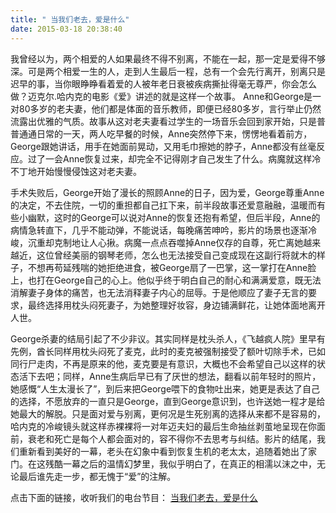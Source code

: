 ```yaml
---
title: " 当我们老去，爱是什么"
date: 2015-03-18 20:38:40
---
```


我曾经以为，两个相爱的人如果最终不得不别离，不能在一起，那一定是爱得不够深。可是两个相爱一生的人，走到人生最后一程，总有一个会先行离开，别离只是迟早的事，当你眼睁睁看着爱的人被年老日衰被疾病撕扯得毫无尊严，你会怎么做？迈克尔.哈内克的电影《爱》讲述的就是这样一个故事。 Anne和George是一对80多岁的老夫妻，他们都是体面的音乐教师，即便已经80多岁，言行举止仍然流露出优雅的气质。故事从这对老夫妻看过学生的一场音乐会回到家开始，只是普普通通日常的一天，两人吃早餐的时候，Anne突然停下来，愣愣地看着前方，George跟她讲话，用手在她面前晃动，又用毛巾擦她的脖子，Anne都没有丝毫反应。过了一会Anne恢复过来，却完全不记得刚才自己发生了什么。病魔就这样冷不丁地开始慢慢侵蚀这对老夫妻。 

手术失败后，George开始了漫长的照顾Anne的日子，因为爱，George尊重Anne的决定，不去住院，一切的重担都自己扛下来，前半段故事还爱意融融，温暖而有些小幽默，这时的George可以说对Anne的恢复还抱有希望，但后半段，Anne的病情急转直下，几乎不能动弹，不能说话，每晚痛苦呻吟，影片的场景也逐渐冷峻，沉重却克制地让人心揪。病魔一点点吞噬掉Anne仅存的自尊，死亡离她越来越近，这位曾经美丽的钢琴老师，怎么也无法接受自己变成现在这副行将就木的样子，不想再苟延残喘的她拒绝进食，被George扇了一巴掌，这一掌打在Anne脸上，也打在George自己的心上。他似乎终于明白自己的耐心和满满爱意，既无法消解妻子身体的痛苦，也无法消释妻子内心的屈辱。于是他顺应了妻子无言的要求，最终选择用枕头闷死妻子，为她整理好妆容，身边铺满鲜花，让她体面地离开人世。 

George杀妻的结局引起了不少非议。其实同样是枕头杀人，《飞越疯人院》里早有先例，酋长同样用枕头闷死了麦克，此时的麦克被强制接受了额叶切除手术，已如同行尸走肉，不再是原来的他，麦克要是有意识，大概也不会希望自己以这样的状态活下去吧；同样，Anne生病后早已有了厌世的想法，翻看以前年轻时的照片，她感慨“人生太漫长了”，到后来把George喂下的食物吐出来，她更是表达了自己的选择，不愿放弃的一直只是George，直到George意识到，也许送她一程才是给她最大的解脱。只是面对爱与别离，更何况是生死别离的选择从来都不是容易的，哈内克的冷峻镜头就这样赤裸裸将一对年迈夫妇的最后生命抽丝剥茧地呈现在你面前，衰老和死亡是每个人都会面对的，容不得你不去思考与纠结。影片的结尾，我们重新看到美好的一幕，老头在幻象中看到恢复生机的老太太，追随着她出了家门。在这残酷一幕之后的温情幻梦里，我似乎明白了，在真正的相濡以沫之中，无论最后谁先走一步，都无愧于“爱”的注解。 

点击下面的链接，收听我们的电台节目： [当我们老去，爱是什么](http://www.coletree.com/podcast/treeradio/083/)